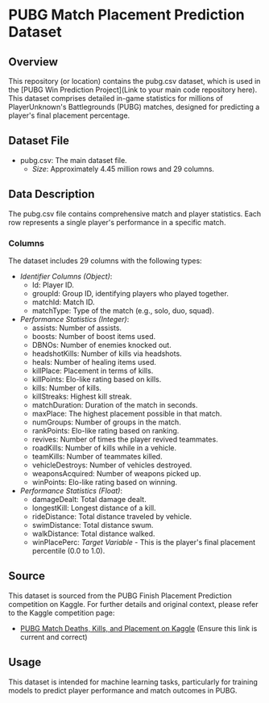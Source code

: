 
# PUBG Match Placement Prediction Dataset

## Overview

This repository (or location) contains the pubg.csv dataset, which is used in the [PUBG Win Prediction Project](Link to your main code repository here). This dataset comprises detailed in-game statistics for millions of PlayerUnknown's Battlegrounds (PUBG) matches, designed for predicting a player's final placement percentage.

## Dataset File

* pubg.csv: The main dataset file.
    * *Size*: Approximately 4.45 million rows and 29 columns.

## Data Description

The pubg.csv file contains comprehensive match and player statistics. Each row represents a single player's performance in a specific match.

### Columns

The dataset includes 29 columns with the following types:

* *Identifier Columns (Object)*:
    * Id: Player ID.
    * groupId: Group ID, identifying players who played together.
    * matchId: Match ID.
    * matchType: Type of the match (e.g., solo, duo, squad).
* *Performance Statistics (Integer)*:
    * assists: Number of assists.
    * boosts: Number of boost items used.
    * DBNOs: Number of enemies knocked out.
    * headshotKills: Number of kills via headshots.
    * heals: Number of healing items used.
    * killPlace: Placement in terms of kills.
    * killPoints: Elo-like rating based on kills.
    * kills: Number of kills.
    * killStreaks: Highest kill streak.
    * matchDuration: Duration of the match in seconds.
    * maxPlace: The highest placement possible in that match.
    * numGroups: Number of groups in the match.
    * rankPoints: Elo-like rating based on ranking.
    * revives: Number of times the player revived teammates.
    * roadKills: Number of kills while in a vehicle.
    * teamKills: Number of teammates killed.
    * vehicleDestroys: Number of vehicles destroyed.
    * weaponsAcquired: Number of weapons picked up.
    * winPoints: Elo-like rating based on winning.
* *Performance Statistics (Float)*:
    * damageDealt: Total damage dealt.
    * longestKill: Longest distance of a kill.
    * rideDistance: Total distance traveled by vehicle.
    * swimDistance: Total distance swum.
    * walkDistance: Total distance walked.
    * winPlacePerc: *Target Variable* - This is the player's final placement percentile (0.0 to 1.0).

## Source

This dataset is sourced from the PUBG Finish Placement Prediction competition on Kaggle. For further details and original context, please refer to the Kaggle competition page:

* [PUBG Match Deaths, Kills, and Placement on Kaggle](https://www.kaggle.com/c/pubg-finish-placement-prediction/data) (Ensure this link is current and correct)

## Usage

This dataset is intended for machine learning tasks, particularly for training models to predict player performance and match outcomes in PUBG.
